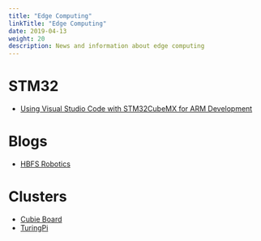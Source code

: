 ```yaml
---
title: "Edge Computing"
linkTitle: "Edge Computing"
date: 2019-04-13
weight: 20
description: News and information about edge computing
---
```


# STM32
* [Using Visual Studio Code with STM32CubeMX for ARM Development](https://hbfsrobotics.com/blog/configuring-vs-code-arm-development-stm32cubemx)

# Blogs
* [HBFS Robotics](https://hbfsrobotics.com/blog)

# Clusters
* [Cubie Board](http://cubieboard.org/)
* [TuringPi](https://turingpi.com/)
